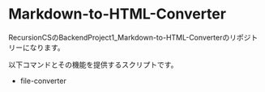 # Markdown-to-HTML-Converter
RecursionCSのBackendProject1_Markdown-to-HTML-Converterのリポジトリーになります。

以下コマンドとその機能を提供するスクリプトです。

- file-converter
